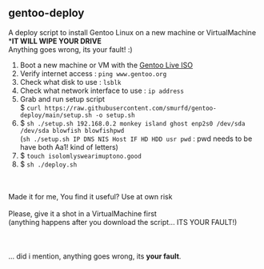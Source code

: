 ## gentoo-deploy
A deploy script to install Gentoo Linux on a new machine or VirtualMachine<br>
*<b>IT WILL WIPE YOUR DRIVE</b><br>
Anything goes wrong, its your fault! :)<br>

1. Boot a new machine or VM with the [Gentoo Live ISO](https://www.gentoo.org/downloads/)
2. Verify internet access : `ping www.gentoo.org`
3. Check what disk to use : `lsblk`
4. Check what network interface to use : `ip address`
5. Grab and run setup script <br>
   $ `curl https://raw.githubusercontent.com/smurfd/gentoo-deploy/main/setup.sh -o setup.sh`
6. $ `sh ./setup.sh 192.168.0.2 monkey island ghost enp2s0 /dev/sda /dev/sda blowfish blowfishpwd` <br>
          (`sh ./setup.sh IP DNS NIS Host IF HD HDD usr pwd` : pwd needs to be have both Aa1! kind of letters)
7. $ `touch isolomlyswearimuptono.good`
8. $ `sh ./deploy.sh`
<br>
<br>
Made it for me, You find it useful? Use at own risk<br>
<br>
Please, give it a shot in a VirtualMachine first<br>
(anything happens after you download the script... ITS YOUR FAULT!)<br>
<br>
<br>
<br>
... did i mention, anything goes wrong, its <b>your fault</b>.
